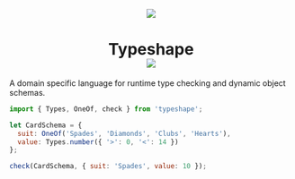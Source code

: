 <p align="center">
  <img src="http://i.imgur.com/rE9S6VY.png" />
</p>
<h1 align="center">
  Typeshape<br />
  <img src="https://travis-ci.org/danprince/typeshape.svg?branch=master" />
</h1>

A domain specific language for runtime type checking and dynamic object schemas.

```js
import { Types, OneOf, check } from 'typeshape';

let CardSchema = {
  suit: OneOf('Spades', 'Diamonds', 'Clubs', 'Hearts'),
  value: Types.number({ '>': 0, '<': 14 })
};

check(CardSchema, { suit: 'Spades', value: 10 });
```
